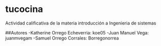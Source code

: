 # tucocina
Actividad calificativa de la materia introducción a Ingenieria de sistemas

##Autores
-Katherine Orrego Echeverria: koe05
-Juan Manuel Vega: juanmvegam
-Samuel Orrego Corrales: Borregonorrea

